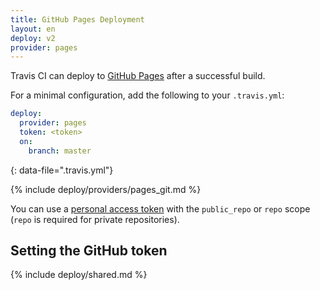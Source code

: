 ```yaml
---
title: GitHub Pages Deployment
layout: en
deploy: v2
provider: pages
---
```


Travis CI can deploy to [GitHub Pages](https://pages.github.com/) after a successful build.

For a minimal configuration, add the following to your `.travis.yml`:

```yaml
deploy:
  provider: pages
  token: <token>
  on:
    branch: master
```
{: data-file=".travis.yml"}

{% include deploy/providers/pages_git.md %}

You can use a [personal access token](https://help.github.com/articles/creating-an-access-token-for-command-line-use/)
with the `public_repo` or `repo` scope (`repo` is required for private
repositories).

## Setting the GitHub token

{% include deploy/shared.md %}
